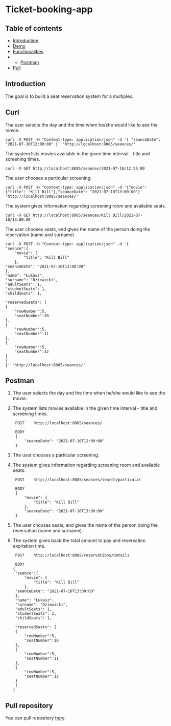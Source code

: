 # Ticket-booking-app
## Table of contents
* [Introduction](#introduction)
* [Demo](#demo)
* [Functionalities](#Functionalities)
* * [Postman](#Postman)
* [Pull](#Pull)

## Introduction
The goal is to build a seat reservation system for a multiplex.
## Curl
The user selects the day and the time when he/she would like to see the movie.

    curl -X POST -H "Content-type: application/json" -d '{ "seanceDate": "2021-07-10T12:00:00" }' 'http://localhost:8085/seances/'
    
The system lists movies available in the given time interval - title and screening times.
    
    curl -X GET http://localhost:8085/seances/2021-07-10/12:55:00
    
The user chooses a particular screening.

    curl -X POST -H "Content-type: application/json" -d '{"movie": {"title": "Kill Bill"},"seanceDate": "2021-07-10T13:00:00"}' 'http://localhost:8085/seances/'
    
The system gives information regarding screening room and available seats.

    curl -X GET http://localhost:8085/seances/Kill Bill/2021-07-10/13:00:00
    
The user chooses seats, and gives the name of the person doing the reservation (name and surname)
    
    curl -X POST -H "Content-type: application/json" -d '{
    "seance":{
        "movie": {
            "title": "Kill Bill"
        },
    "seanceDate": "2021-07-10T13:00:00"
    },
    "name": "Łukasz",
    "surname": "Dziewicki",
    "adultSeats": 1,
    "studentSeats": 1,
    "childSeats": 1,
    
    "reservedSeats": [
    {
        "rowNumber":5,
        "seatNumber":10 
    },
    {
        "rowNumber":5,
        "seatNumber":11
    },
    {
        "rowNumber":5,
        "seatNumber":12
    }
    ]
    }' 'http://localhost:8085/seances/'
## Postman

1. The user selects the day and the time when he/she would like to see the movie.
2. The system lists movies available in the given time interval - title and screening
times.

        POST    http://localhost:8085/seances/
        
        BODY
        {
            "seanceDate": "2021-07-10T12:00:00"
        }
    
3. The user chooses a particular screening.
4. The system gives information regarding screening room and available seats.

        POST    http://localhost:8085/seances/search/particular
            
        BODY 
        {
            "movie": {
                "title": "Kill Bill"
            },
            "seanceDate": "2021-07-10T13:00:00"
        }
    
5. The user chooses seats, and gives the name of the person doing the reservation
(name and surname).
6. The system gives back the total amount to pay and reservation expiration time.

        POST    http://localhost:8085/reservations/details
            
        BODY 
       {
        "seance":{
            "movie": {
                "title": "Kill Bill"
            },
        "seanceDate": "2021-07-10T13:00:00"
        },
        "name": "Łukasz",
        "surname": "Dziewicki",
        "adultSeats": 1,
        "studentSeats": 1,
        "childSeats": 1,
        
        "reservedSeats": [
        {
            "rowNumber":5,
            "seatNumber":10 
        },
        {
            "rowNumber":5,
            "seatNumber":11
        },
        {
            "rowNumber":5,
            "seatNumber":12
        }
        ]
       }
       
## Pull repository
You can pull repository [here](https://github.com/LukaszDziewicki/ticket-booking-app/archive/refs/heads/main.zip)
